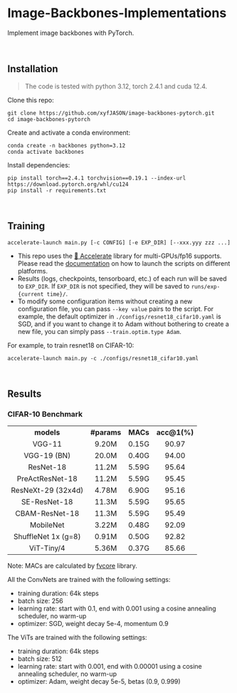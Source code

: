 # Image-Backbones-Implementations

Implement image backbones with PyTorch.

<br/>



## Installation

> The code is tested with python 3.12, torch 2.4.1 and cuda 12.4.

Clone this repo:
```
git clone https://github.com/xyfJASON/image-backbones-pytorch.git
cd image-backbones-pytorch
```

Create and activate a conda environment:

```shell
conda create -n backbones python=3.12
conda activate backbones
```

Install dependencies:

```shell
pip install torch==2.4.1 torchvision==0.19.1 --index-url https://download.pytorch.org/whl/cu124
pip install -r requirements.txt
```

<br/>



## Training

```shell
accelerate-launch main.py [-c CONFIG] [-e EXP_DIR] [--xxx.yyy zzz ...]
```

- This repo uses the [🤗 Accelerate](https://huggingface.co/docs/accelerate/index) library for multi-GPUs/fp16 supports. Please read the [documentation](https://huggingface.co/docs/accelerate/basic_tutorials/launch#using-accelerate-launch) on how to launch the scripts on different platforms.
- Results (logs, checkpoints, tensorboard, etc.) of each run will be saved to `EXP_DIR`. If `EXP_DIR` is not specified, they will be saved to `runs/exp-{current time}/`.
- To modify some configuration items without creating a new configuration file, you can pass `--key value` pairs to the script. For example, the default optimizer in `./configs/resnet18_cifar10.yaml` is SGD, and if you want to change it to Adam without bothering to create a new file, you can simply pass `--train.optim.type Adam`.

For example, to train resnet18 on CIFAR-10:

```shell
accelerate-launch main.py -c ./configs/resnet18_cifar10.yaml
```

<br/>



## Results

### CIFAR-10 Benchmark

<table>
  <tr>
    <th align="center">models</th>
    <th align="center">#params</th>
    <th align="center">MACs</th>
    <th align="center">acc@1(%)</th>
  </tr>
  <tr>
    <td align="center">VGG-11</td>
    <td align="center">9.20M</td>
    <td align="center">0.15G</td>
    <td align="center">90.97</td>
  </tr>
  <tr>
    <td align="center">VGG-19 (BN)</td>
    <td align="center">20.0M</td>
    <td align="center">0.40G</td>
    <td align="center">94.00</td>
  </tr>
  <tr>
    <td align="center">ResNet-18</td>
    <td align="center">11.2M</td>
    <td align="center">5.59G</td>
    <td align="center">95.64</td>
  </tr>
  <tr>
    <td align="center">PreActResNet-18</td>
    <td align="center">11.2M</td>
    <td align="center">5.59G</td>
    <td align="center">95.45</td>
  </tr>
  <tr>
    <td align="center">ResNeXt-29 (32x4d)</td>
    <td align="center">4.78M</td>
    <td align="center">6.90G</td>
    <td align="center">95.16</td>
  </tr>
  <tr>
    <td align="center">SE-ResNet-18</td>
    <td align="center">11.3M</td>
    <td align="center">5.59G</td>
    <td align="center">95.65</td>
  </tr>
  <tr>
    <td align="center">CBAM-ResNet-18</td>
    <td align="center">11.3M</td>
    <td align="center">5.59G</td>
    <td align="center">95.49</td>
  </tr>
  <tr>
    <td align="center">MobileNet</td>
    <td align="center">3.22M</td>
    <td align="center">0.48G</td>
    <td align="center">92.09</td>
  </tr>
  <tr>
    <td align="center">ShuffleNet 1x (g=8)</td>
    <td align="center">0.91M</td>
    <td align="center">0.50G</td>
    <td align="center">92.82</td>
  </tr>
  <tr>
    <td align="center">ViT-Tiny/4</td>
    <td align="center">5.36M</td>
    <td align="center">0.37G</td>
    <td align="center">85.66</td>
  </tr>
</table>

Note: MACs are calculated by [fvcore](https://github.com/facebookresearch/fvcore) library.

All the ConvNets are trained with the following settings:

- training duration: 64k steps
- batch size: 256
- learning rate: start with 0.1, end with 0.001 using a cosine annealing scheduler, no warm-up
- optimizer: SGD, weight decay 5e-4, momentum 0.9

The ViTs are trained with the following settings:

- training duration: 64k steps
- batch size: 512
- learning rate: start with 0.001, end with 0.00001 using a cosine annealing scheduler, no warm-up
- optimizer: Adam, weight decay 5e-5, betas (0.9, 0.999)

